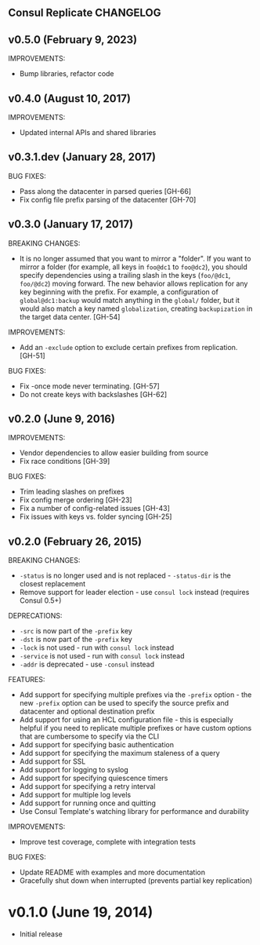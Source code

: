 ## Consul Replicate CHANGELOG

## v0.5.0 (February 9, 2023)

IMPROVEMENTS:

- Bump libraries, refactor code

## v0.4.0 (August 10, 2017)

IMPROVEMENTS:

  - Updated internal APIs and shared libraries

## v0.3.1.dev (January 28, 2017)

BUG FIXES:

  - Pass along the datacenter in parsed queries [GH-66]
  - Fix config file prefix parsing of the datacenter [GH-70]

## v0.3.0 (January 17, 2017)

BREAKING CHANGES:

  - It is no longer assumed that you want to mirror a "folder". If you want to
    mirror a folder (for example, all keys in `foo@dc1` to `foo@dc2`), you
    should specify dependencies using a trailing slash in the keys (`foo/@dc1`,
    `foo/@dc2`) moving forward. The new behavior allows replication for any key
    beginning with the prefix. For example, a configuration of
    `global@dc1:backup` would match anything in the `global/` folder, but it
    would also match a key named `globalization`, creating `backupization` in
    the target data center. [GH-54]

IMPROVEMENTS:

  - Add an `-exclude` option to exclude certain prefixes from replication. [GH-51]

BUG FIXES:

  - Fix -once mode never terminating. [GH-57]
  - Do not create keys with backslashes [GH-62]

## v0.2.0 (June 9, 2016)

IMPROVEMENTS:

  - Vendor dependencies to allow easier building from source
  - Fix race conditions [GH-39]

BUG FIXES:

  - Trim leading slashes on prefixes
  - Fix config merge ordering [GH-23]
  - Fix a number of config-related issues [GH-43]
  - Fix issues with keys vs. folder syncing [GH-25]

## v0.2.0 (February 26, 2015)

BREAKING CHANGES:

  - `-status` is no longer used and is not replaced - `-status-dir` is the
    closest replacement
  - Remove support for leader election - use `consul lock` instead (requires
    Consul 0.5+)

DEPRECATIONS:

  - `-src` is now part of the `-prefix` key
  - `-dst` is now part of the `-prefix` key
  - `-lock` is not used - run with `consul lock` instead
  - `-service` is not used - run with `consul lock` instead
  -  `-addr` is deprecated - use `-consul` instead

FEATURES:

  - Add support for specifying multiple prefixes via the `-prefix` option - the
    new `-prefix` option can be used to specify the source prefix and datacenter
    and optional destination prefix
  - Add support for using an HCL configuration file - this is especially helpful
    if you need to replicate multiple prefixes or have custom options that are
    cumbersome to specify via the CLI
  - Add support for specifying basic authentication
  - Add support for specifying the maximum staleness of a query
  - Add support for SSL
  - Add support for logging to syslog
  - Add support for specifying quiescence timers
  - Add support for specifying a retry interval
  - Add support for multiple log levels
  - Add support for running once and quitting
  - Use Consul Template's watching library for performance and durability

IMPROVEMENTS:

  - Improve test coverage, complete with integration tests

BUG FIXES:

  - Update README with examples and more documentation
  - Gracefully shut down when interrupted (prevents partial key replication)


# v0.1.0 (June 19, 2014)

  - Initial release

